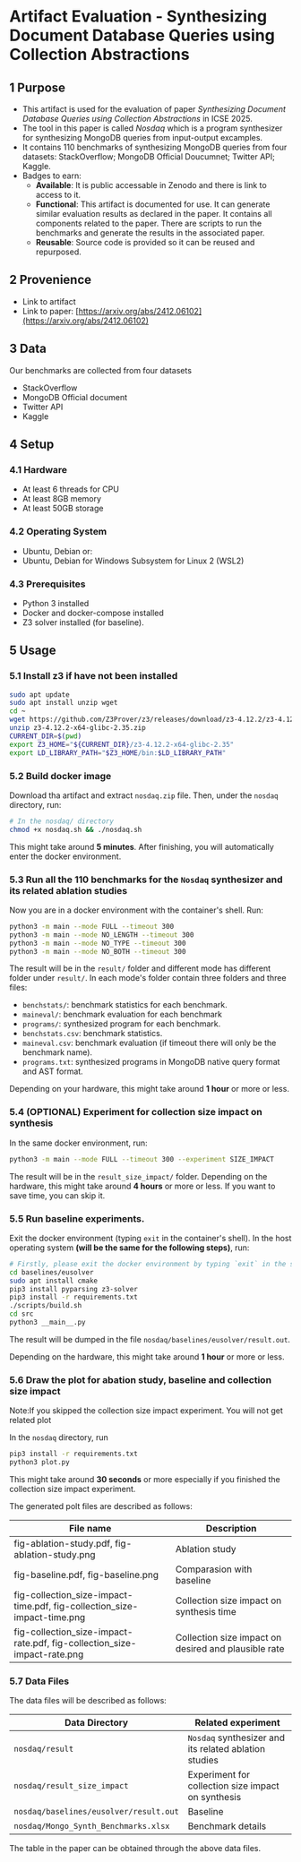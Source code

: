 # Artifact Evaluation - Synthesizing Document Database Queries using Collection Abstractions

## 1 Purpose
- This artifact is used for the evaluation of paper *Synthesizing Document Database Queries using Collection Abstractions* in ICSE 2025.
- The tool in this paper is called *Nosdaq* which is a program synthesizer for synthesizing MongoDB queries from input-output excamples.
- It contains 110 benchmarks of synthesizing MongoDB queries from four datasets: StackOverflow; MongoDB Official Doucumnet; Twitter API; Kaggle.
- Badges to earn:
  - **Available**: It is public accessable in Zenodo and there is link to access to it.
  - **Functional**: This artifact is documented for use. It can generate similar evaluation results as declared in the paper. It contains all components related to the paper. There are scripts to run the benchmarks and generate the results in the associated paper.
  - **Reusable**: Source code is provided so it can be reused and repurposed.
## 2 Provenience
- Link to artifact
- Link to paper: [https://arxiv.org/abs/2412.06102](https://arxiv.org/abs/2412.06102)

## 3 Data
Our benchmarks are collected from four datasets
- StackOverflow
- MongoDB Official document
- Twitter API
- Kaggle

## 4 Setup
### 4.1 Hardware
- At least 6 threads for CPU
- At least 8GB memory
- At least 50GB storage
### 4.2 Operating System
- Ubuntu, Debian or:
- Ubuntu, Debian for Windows Subsystem for Linux 2 (WSL2)

### 4.3 Prerequisites
- Python 3 installed
- Docker and docker-compose installed
- Z3 solver installed (for baseline).

## 5 Usage
### 5.1 Install z3 if have not been installed
```bash
sudo apt update
sudo apt install unzip wget
cd ~
wget https://github.com/Z3Prover/z3/releases/download/z3-4.12.2/z3-4.12.2-x64-glibc-2.35.zip
unzip z3-4.12.2-x64-glibc-2.35.zip
CURRENT_DIR=$(pwd)
export Z3_HOME="${CURRENT_DIR}/z3-4.12.2-x64-glibc-2.35"
export LD_LIBRARY_PATH="$Z3_HOME/bin:$LD_LIBRARY_PATH"
```

### 5.2 Build docker image
Download tha artifact and extract `nosdaq.zip` file. Then, under the `nosdaq` directory, run:

```bash
# In the nosdaq/ directory
chmod +x nosdaq.sh && ./nosdaq.sh
```
This might take around **5 minutes**. After finishing, you will automatically enter the docker environment.

### 5.3 Run all the 110 benchmarks for the `Nosdaq` synthesizer and its related ablation studies
Now you are in a docker environment with the container's shell. Run:
```bash
python3 -m main --mode FULL --timeout 300
python3 -m main --mode NO_LENGTH --timeout 300
python3 -m main --mode NO_TYPE --timeout 300
python3 -m main --mode NO_BOTH --timeout 300
```
The result will be in the `result/` folder and different mode has different folder under `result/`.
In each mode's folder contain three folders and three files:

- `benchstats/`: benchmark statistics for each benchmark.
- `maineval/`: benchmark evaluation for each benchmark
- `programs/`: synthesized program for each benchmark.
- `benchstats.csv`: benchmark statistics.
- `maineval.csv`: benchmark evaluation (if timeout there will only be the benchmark name).
- `programs.txt`: synthesized programs in MongoDB native query format and AST format.

Depending on your hardware, this might take around **1 hour** or more or less.

### 5.4 (OPTIONAL) Experiment for collection size impact on synthesis
In the same docker environment, run:
```bash
python3 -m main --mode FULL --timeout 300 --experiment SIZE_IMPACT
```
The result will be in the `result_size_impact/` folder. Depending on the hardware, this might take around **4 hours**  or more or less. If you want to save time, you can skip it.

### 5.5 Run baseline experiments.
Exit the docker environment (typing `exit` in the container's shell). In the host operating system **(will be the same for the following steps)**, run:


```bash
# Firstly, please exit the docker environment by typing `exit` in the shell of docker
cd baselines/eusolver
sudo apt install cmake
pip3 install pyparsing z3-solver
pip3 install -r requirements.txt
./scripts/build.sh
cd src
python3 __main__.py
```

The result will be dumped in the file `nosdaq/baselines/eusolver/result.out`.

 Depending on the hardware, this might take around **1 hour**  or more or less.

### 5.6 Draw the plot for abation study, baseline and collection size impact
Note:If you skipped the collection size impact experiment. You will not get related plot

In the `nosdaq` directory, run
```bash
pip3 install -r requirements.txt
python3 plot.py
```
This might take around **30 seconds** or more especially if you finished the collection size impact experiment.

The generated polt files are described as follows:

| File name | Description |
|---------------------------------------------------------------------------|-----------------|
| fig-ablation-study.pdf, fig-ablation-study.png                            | Ablation study |
| fig-baseline.pdf, fig-baseline.png | Comparasion with baseline                             |
| fig-collection_size-impact-time.pdf, fig-collection_size-impact-time.png  | Collection size impact on synthesis time            |
| fig-collection_size-impact-rate.pdf, fig-collection_size-impact-rate.png  | Collection size impact on desired and plausible rate               |



### 5.7 Data Files
The data files will be described as follows:

|   Data Directory      | Related experiment |
|-------------------|-----------------|
|  `nosdaq/result`     | `Nosdaq` synthesizer and its related ablation studies              |
|  `nosdaq/result_size_impact` | Experiment for collection size impact on synthesis            |
| `nosdaq/baselines/eusolver/result.out`| Baseline               |
| `nosdaq/Mongo_Synth_Benchmarks.xlsx`| Benchmark details      |

The table in the paper can be obtained through the above data files.




